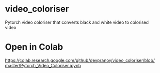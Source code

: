 # video_coloriser
Pytorch video coloriser that converts black and white video to colorised video
 # Open in Colab
 https://colab.research.google.com/github/devpranoy/video_coloriser/blob/master/Pytorch_Video_Coloriser.ipynb

